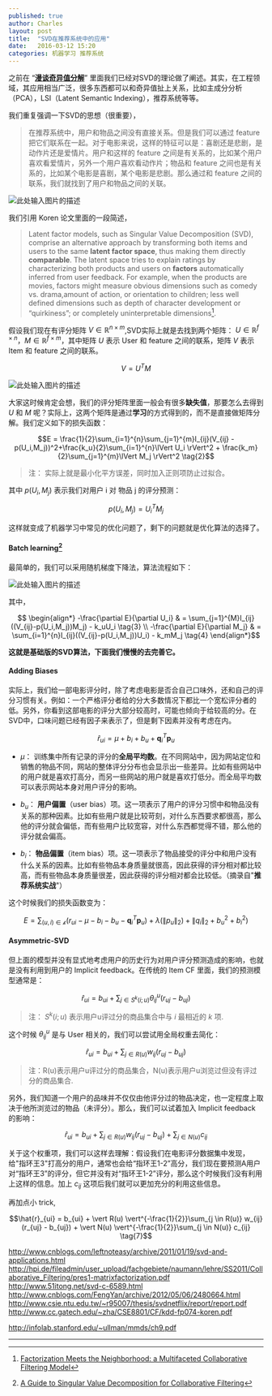 ```yaml
---
published: true
author: Charles
layout: post
title:  "SVD在推荐系统中的应用"
date:   2016-03-12 15:20
categories: 机器学习 推荐系统
---
```


之前在 “**[漫谈奇异值分解][1]**” 里面我们已经对SVD的理论做了阐述。其实，在工程领域，其应用相当广泛，很多东西都可以和奇异值扯上关系，比如主成分分析（PCA），LSI（Latent Semantic Indexing），推荐系统等等。

我们重复强调一下SVD的思想（很重要），

> 在推荐系统中，用户和物品之间没有直接关系。但是我们可以通过 feature 把它们联系在一起。对于电影来说，这样的特征可以是：喜剧还是悲剧，是动作片还是爱情片。用户和这样的 feature 之间是有关系的，比如某个用户喜欢看爱情片，另外一个用户喜欢看动作片；物品和 feature 之间也是有关系的，比如某个电影是喜剧，某个电影是悲剧。那么通过和 feature 之间的联系，我们就找到了用户和物品之间的关联。

![此处输入图片的描述][2]

我们引用 Koren 论文里面的一段简述，

> Latent factor models, such as Singular Value Decomposition (SVD), comprise an alternative approach by transforming both items and users to the same **latent factor space**, thus making them directly **comparable**. The latent space tries to explain ratings by characterizing both products and users on **factors** automatically inferred from user feedback. For example, when the products are movies, factors might measure obvious dimensions such as comedy vs. drama,amount of action, or orientation to children; less well defined dimensions such as depth of character development or “quirkiness”; or completely uninterpretable dimensions[^2].

假设我们现在有评分矩阵 $V \in \mathbb{R}^{n \times m}$,SVD实际上就是去找到两个矩阵： $U \in \mathbb{R}^{f \times n}$，$M \in \mathbb{R}^{f \times m}$，其中矩阵 $U$ 表示 User 和 feature 之间的联系，矩阵 $V$ 表示 Item 和 feature 之间的联系。

$$V = U^TM \tag{1}$$ 

![此处输入图片的描述][3]

大家这时候肯定会想，我们的评分矩阵里面一般会有很多**缺失值**，那要怎么去得到 $U$ 和 $M$ 呢？实际上，这两个矩阵是通过**学习**的方式得到的，而不是直接做矩阵分解。我们定义如下的损失函数：

$$E = \frac{1}{2}\sum_{i=1}^{n}\sum_{j=1}^{m}I_{ij}(V_{ij} - p(U_i,M_j))^2+\frac{k_u}{2}\sum_{i=1}^{n}\lVert U_i \rVert^2 + \frac{k_m}{2}\sum_{j=1}^{m}\lVert M_j \rVert^2 \tag{2}$$

> 注： 实际上就是最小化平方误差，同时加入正则项防止过拟合。

其中 $p(U_i,M_j)$ 表示我们对用户 i 对 物品 j 的评分预测：

$$p(U_i,M_j) = U_i^TM_j$$

这样就变成了机器学习中常见的优化问题了，剩下的问题就是优化算法的选择了。

#### Batch learning[^1]
最简单的，我们可以采用随机梯度下降法，算法流程如下：

![此处输入图片的描述][4]

其中，

$$
\begin{align*}
-\frac{\partial E}{\partial U_i} & = \sum_{j=1}^{M}I_{ij}((V_{ij}-p(U_i,M_j))M_j) - k_uU_i \tag{3} \\
-\frac{\partial E}{\partial M_j} & = \sum_{i=1}^{n}I_{ij}((V_{ij}-p(U_i,M_j))U_i) - k_mM_j \tag{4}
\end{align*}$$

**这就是基础版的SVD算法，下面我们慢慢的去完善它。**

#### Adding Biases
实际上，我们给一部电影评分时，除了考虑电影是否合自己口味外，还和自己的评分习惯有关。例如：一个严格评分者给的分大多数情况下都比一个宽松评分者的低。另外，你看到这部电影的评分大部分较高时，可能也倾向于给较高的分。在SVD中，口味问题已经有因子来表示了，但是剩下因素并没有考虑在内。

$$\hat{r}_{ui} = \mu + b_i + b_u + \mathbf{q}_i^T\mathbf{p}_u \tag{5}$$

 - $\mu$： 训练集中所有记录的评分的**全局平均数**。在不同网站中，因为网站定位和销售的物品不同，网站的整体评分分布也会显示出一些差异。比如有些网站中的用户就是喜欢打高分，而另一些网站的用户就是喜欢打低分。而全局平均数可以表示网站本身对用户评分的影响。
 
 - $b_u$： **用户偏置**（user bias）项。这一项表示了用户的评分习惯中和物品没有关系的那种因素。比如有些用户就是比较苛刻，对什么东西要求都很高，那么他的评分就会偏低，而有些用户比较宽容，对什么东西都觉得不错，那么他的评分就会偏高。
 
 - $b_i$： **物品偏置**（item bias）项。这一项表示了物品接受的评分中和用户没有什么关系的因素。比如有些物品本身质量就很高，因此获得的评分相对都比较高，而有些物品本身质量很差，因此获得的评分相对都会比较低。（摘录自"**推荐系统实战**"）

这个时候我们的损失函数变为：

$$E = \sum_{(u,i)\in \mathcal{k}}(r_{ui}-\mu - b_i - b_u - \mathbf{q}_i^T\mathbf{p}_u) + \lambda (\lVert p_u \rVert_2) + \lVert q_i \rVert_2 + b_u^2 + b_i^2) \tag{6}$$

#### Asymmetric-SVD
但上面的模型并没有显式地考虑用户的历史行为对用户评分预测造成的影响，也就是没有利用到用户的 Implicit feedback。在传统的 Item CF 里面，我们的预测模型通常是：

$$\hat{r}_{ui} = b_{ui} + \sum_{j \in S^k(i;u)} \theta_{ij}^u(r_{uj} - b_{uj})$$

> 注： $S^k(i;u)$ 表示用户u评过分的商品集合中与 $i$ 最相近的 $k$ 项.

这个时候 $\theta_{ij}^u$ 是与 User 相关的，我们可以尝试用全局权重去简化：

$$\hat{r}_{ui} = b_{ui} + \sum_{j \in R(u)} w_{ij}(r_{uj} - b_{uj})$$

> 注：R(u)表示用户u评过分的商品集合，N(u)表示用户u浏览过但没有评过分的商品集合.

另外，我们知道一个用户的品味并不仅仅由他评分过的物品决定，也一定程度上取决于他所浏览过的物品（未评分）。那么，我们可以试着加入 Implicit feedback 的影响：

$$\hat{r}_{ui} = b_{ui} + \sum_{j \in R(u)} w_{ij}(r_{uj} - b_{uj}) + \sum_{j \in N(u)} c_{ij}$$

关于这个权重项，我们可以这样去理解：假设我们在电影评分数据集中发现，给"指环王3"打高分的用户，通常也会给“指环王1-2”高分，我们现在要预测A用户对“指环王3”的评分，但它并没有对“指环王1-2”评分，那么这个时候我们没有利用上这样的信息。加上 $c_{ij}$ 这项后我们就可以更加充分的利用这些信息。

再加点小 trick,

$$\hat{r}_{ui} = b_{ui} + \vert R(u) \vert^{-\frac{1}{2}}\sum_{j \in R(u)} w_{ij}(r_{uj} - b_{uj}) + \vert N(u) \vert^{-\frac{1}{2}}\sum_{j \in N(u)} c_{ij} \tag{7}$$

http://www.cnblogs.com/leftnoteasy/archive/2011/01/19/svd-and-applications.html
http://hpi.de/fileadmin/user_upload/fachgebiete/naumann/lehre/SS2011/Collaborative_Filtering/pres1-matrixfactorization.pdf
http://www.51itong.net/svd-c-6589.html
http://www.cnblogs.com/FengYan/archive/2012/05/06/2480664.html
http://www.csie.ntu.edu.tw/~r95007/thesis/svdnetflix/report/report.pdf
http://www.cc.gatech.edu/~zha/CSE8801/CF/kdd-fp074-koren.pdf


http://infolab.stanford.edu/~ullman/mmds/ch9.pdf


----------


  [1]: http://charlesx.top/2016/03/Singularly-Valuable-Decomposition/
  [2]: http://7xjbdi.com1.z0.glb.clouddn.com/2016-03-13_123323.png?imageView2/2/w/500
  [3]: http://7xjbdi.com1.z0.glb.clouddn.com/2016-03-13_125348.png?imageView2/2/w/600
  [4]: http://7xjbdi.com1.z0.glb.clouddn.com/2016-03-13_132245.png
  
  [^1]: [A Guide to Singular Value Decomposition for Collaborative Filtering](http://www.csie.ntu.edu.tw/~r95007/thesis/svdnetflix/report/report.pdf)
  [^2]: [Factorization Meets the Neighborhood: a Multifaceted Collaborative Filtering Model](https://github.com/gpfvic/IRR/blob/master/Factorization%20meets%20the%20neighborhood-%20a%20multifaceted%20collaborative%20filtering%20model.pdf)